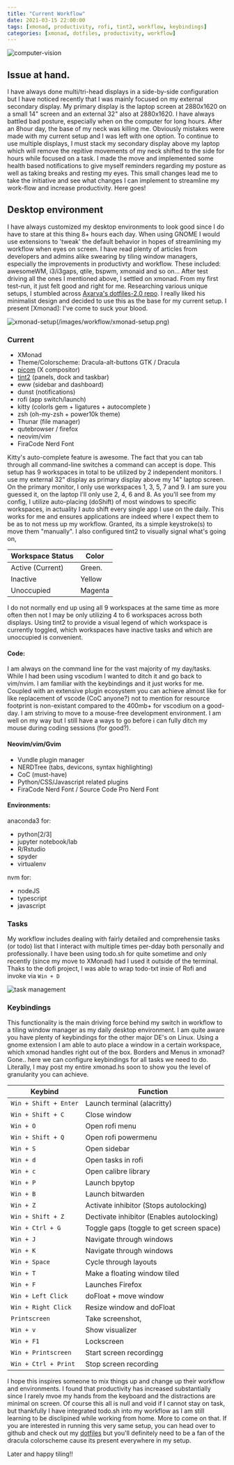 ```yaml
---
title: "Current Workflow"
date: 2021-03-15 22:00:00 
tags: [xmonad, productivity, rofi, tint2, workflow, keybindings]
categories: [xmonad, dotfiles, productivity, workflow]
---
```


![computer-vision](/images/workflow/computer-vision.jpg)

## Issue at hand. 

I have always done multi/tri-head displays in a side-by-side configuration but I have noticed recently that I was mainly focused on my external secondary display. 
My primary display is the laptop screen at 2880x1620 on a small 14" screen and an external 32" also at 2880x1620. I have always battled bad posture, especially when
on the computer for long hours. After an 8hour day, the base of my neck was killing me. Obviously mistakes were made with my current setup and I was left with one option. 
To continue to use multiple displays, I must stack my secondary display above my laptop which will remove the repitive movements of my neck shifted to the side for hours 
while focused on a task. I made the move and implemented some health based notifications to give myself reminders regarding my posture as well as taking breaks and resting 
my eyes. This small changes lead me to take the initiative and see what changes I can implement to streamline my work-flow and increase productivity. Here goes!
 
## Desktop environment 

I have always customized my desktop environments to look good since I do have to stare at this thing 8+ hours each day. When using GNOME I would use extensions to 'tweak' 
the default behavior in hopes of streamlining my workflow when eyes on screen. I have read plenty of articles from developers and admins alike swearing by tiling window managers, 
especially the improvements in productivty and workflow. These included: awesomeWM, i3/i3gaps, qtile, bspwm, xmonaid and so on... After test driving all 
the ones I mentioned above, I settled on xmonad. From my first test-run, it just felt good and right for me. Researching various unique setups, I stumbled
across [Axarva's dotfiles-2.0 repo](http://www.github.com/Axarva/dotfiles-2.0/). I really liked his minimalist design and decided to use this as the base 
for my current setup. I present [Xmonad]: I've come to suck your blood. 



![xmonad-setup](/images/workflow/xmonad-setup.png)(/images/workflow/xmonad-setup.png)

### Current

- XMonad
- Theme/Colorscheme: Dracula-alt-buttons GTK / Dracula 
- [picom](http://www.github.com/jonaburg/picom/) (X compositor)
- [tint2](http://www.github.com/Axarva/tint2-1/) (panels, dock and taskbar)
- eww (sidebar and dashboard)  
- dunst (notifications)
- rofi (app switch/launch)
- kitty (colorls gem + ligatures + autocomplete )
- zsh (oh-my-zsh + power10k theme)
- Thunar (file manager)
- qutebrowser / firefox
- neovim/vim 
- FiraCode Nerd Font 

Kitty's auto-complete feature is awesome. The fact that you can tab through all command-line switches a command can accept is dope. 
This setup has 9 workspaces in total to be utilized by 2 independent monitors. I use my external 32" display as primary display above my 14" laptop screen. 
On the primary monitor, I only use workspaces 1, 3, 5, 7 and 9. I am sure you guessed it, on the laptop I'll only use 2, 4, 6 and 8. As you'll see from my config, 
I utilize auto-placing (doShift) of most windows to specific workspaces, in actuality I auto shift every single app I use on the daily. This works for me and ensures
applications are indeed where I expect them to be as to not mess up my workflow. Granted, its a simple keystroke(s) to move them "manually". I also configured tint2 to visually
signal what's going on, 

   | Workspace Status     | Color      |
   | -------------------- | ---------- |
   | Active (Current)     | Green.     |
   | Inactive             | Yellow     |
   | Unoccupied           | Magenta    |


I do not normally end up using all 9 workspaces at the same time as more often then not I may be only utilizing 4 to 6 workspaces across both displays. 
Using tint2 to provide a visual legend of which workspace is currently toggled, which workspaces have inactive tasks and which are unoccupied is convenient. 

#### Code: 

I am always on the command line for the vast majority of my day/tasks. While I had been using vscodium I wanted to ditch it and go back to vim/nvim. I am familiar with the keybindings
and it just works for me. Coupled with an extensive plugin ecosystem you can achieve almost like for like replacement of vscode (CoC anyone?) not to mention for resource footprint is 
non-existant compared to the 400mb+ for vscodium on a good-day. I am striving to move to a mouse-free development environment. I am well on my way but I still have a ways to go before i can fully
ditch my mouse during coding sessions (for good?).

#### Neovim/vim/Gvim 

  - Vundle plugin manager
  - NERDTree (tabs, devicons, syntax highlighting)
  - CoC (must-have)
  - Python/CSS/Javascript related plugins
  - FiraCode Nerd Font / Source Code Pro Nerd Font 

#### Environments:
  
 anaconda3 for:
  - python[2/3]
  - jupyter notebook/lab
  - R/Rstudio
  - spyder
  - virtualenv

  nvm for:
  - nodeJS
  - typescript
  - javascript

### Tasks

My workflow includes dealing with fairly detailed and comprehensie tasks (or todo) list that I interact with 
multiple times per-dday both personally and professionally. I have been using todo.sh for quite sometime and 
only recently (since my move to XMonad) had I used it outside of the terminal. Thaks to the dofi project, I 
was able to wrap todo-txt insie of Rofi and invoke via `Win + D`

![task management](/images/workflow/tasks-rofi.jpg)
  
### Keybindings

This functionality is the main driving force behind my switch in workflow to a tiling window manager as 
my daily desktop environment. I am quite aware you have plenty of keybindings for the other major DE's on
Linux. Using a gnome extension I am able to auto place a window in a certain workspace, which xmonad handles
right out of the box. Borders and Menus in xmonad? Gone.. here we can configure keybindings for all tasks we 
need to do. Literally, I may post my entire xmonad.hs soon to show you the level of granularity you can achieve. 


|        Keybind         |                 Function                 |
| ---------------------- | ---------------------------------------- |
| `Win + Shift + Enter`  | Launch terminal (alacritty)              |
| `Win + Shift + C`   	 | Close window                             |
| `Win + O`              | Open rofi menu                           |
| `Win + Shift + Q`   	 | Open rofi powermenu                      |
| `Win + S`              | Open sidebar                             |
| `Win + d`              | Open tasks in rofi                       |
| `Win + c`              | Open calibre library                     |
| `Win + P`              | Launch bpytop                            |
| `Win + B`              | Launch bitwarden                         |
| `Win + Z`              | Activate inhibitor (Stops autolocking)   |
| `Win + Shift + Z`	     | Dectivate inhibitor (Enables autolocking)|
| `Win + Ctrl + G`    	 | Toggle gaps (toggle to get screen space) |
| `Win + J`              | Navigate through windows                 |
| `Win + K`              | Navigate through windows                 |
| `Win + Space`          | Cycle through layouts                    |
| `Win + T`              | Make a floating window tiled             |
| `Win + F`              | Launches Firefox                         |
| `Win + Left Click`     | doFloat + move window                    |
| `Win + Right Click`    | Resize window and doFloat                |
| `Printscreen`          | Take screenshot,                         |
| `Win + v`              | Show visualizer                          |
| `Win + F1`             | Lockscreen                               |
| `Win + Printscreen`    | Start screen recordingg                  |
| `Win + Ctrl + Print`   | Stop screen recording                    |



I hope this inspires someone to mix things up and change up their workflow and environments. I found that productivity has 
increased substantially since I rarely mvoe my hands from the keyboard and the distractions are minimal on screen. Of course
this all is null and void if I cannot stay on task, but thankfully I have integrated todo.sh into my workflow as I am still learning to be disclipined while working from home. More to come on that. If you are interested in running this very same setup, you can head over to github and check out my [dotfiles](http://www.github.com/agonzal/dotfiles) but you'll definitely need to be a fan of the dracula colorscheme cause its present everywhere in my setup. 


Later and happy tiling!! 
